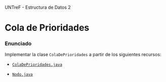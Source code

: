 UNTreF - Estructura de Datos 2

# Cola de Prioridades 

### Enunciado

Implementar la clase `ColaDePrioridades` a partir de los siguientes recursos:

* [`ColaDePrioridades.java`](../master/src/ar/edu/untref/edd2/prioridades/ColaDePrioridades.java)
    
* [`Nodo.java`](../master/src/ar/edu/untref/edd2/prioridades/Nodo.java)



